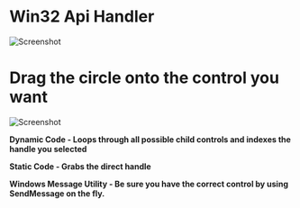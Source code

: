 # Win32 Api Handler

![Screenshot](http://tinyimg.io/i/k4D6oQm.png)

# Drag the circle onto the control you want

![Screenshot](http://tinyimg.io/i/YCL5hek.gif)


**Dynamic Code - Loops through all possible child controls and indexes the handle you selected** 

**Static Code - Grabs the direct handle**

**Windows Message Utility - Be sure you have the correct control by using SendMessage on the fly.**

